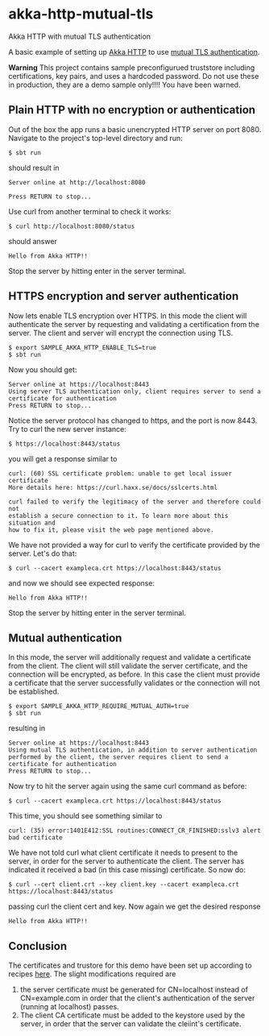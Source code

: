 # akka-http-mutual-tls

Akka HTTP with mutual TLS authentication

A basic example of setting up [Akka HTTP](https://doc.akka.io/docs/akka-http/current/index.html) to use [mutual TLS authentication](https://doc.akka.io/docs/akka-http/current/server-side/server-https-support.html#mutual-authentication).

**Warning** This project contains sample preconfigurued truststore including certifications, key pairs, and uses a hardcoded password. Do not use these in production, they are a demo sample only!!!! You have been warned.

## Plain HTTP with no encryption or authentication

Out of the box the app runs a basic unencrypted HTTP server on port 8080. Navigate to the project's top-level directory and run:
```
$ sbt run
```

should result in 
```
Server online at http://localhost:8080

Press RETURN to stop...
```

Use curl from another terminal to check it works:
```
$ curl http://localhost:8080/status
```

should answer
```
Hello from Akka HTTP!!
```

Stop the server by hitting enter in the server terminal.

## HTTPS encryption and server authentication

Now lets enable TLS encryption over HTTPS. In this mode the client will authenticate the server by requesting and validating a certification from the server. The client and server will encrypt the connection using TLS. 

```
$ export SAMPLE_AKKA_HTTP_ENABLE_TLS=true
$ sbt run
```

Now you should get:
```
Server online at https://localhost:8443
Using server TLS authentication only, client requires server to send a certificate for authentication
Press RETURN to stop...
```

Notice the server protocol has changed to https, and the port is now 8443. Try to curl the new server instance:
```
$ https://localhost:8443/status
```

you will get a response similar to
```
curl: (60) SSL certificate problem: unable to get local issuer certificate
More details here: https://curl.haxx.se/docs/sslcerts.html

curl failed to verify the legitimacy of the server and therefore could not
establish a secure connection to it. To learn more about this situation and
how to fix it, please visit the web page mentioned above.
```

We have not provided a way for curl to verify the certificate provided by the server. Let's do that:
```
$ curl --cacert exampleca.crt https://localhost:8443/status
```

and now we should see expected response:
```
Hello from Akka HTTP!!
```

Stop the server by hitting enter in the server terminal.

## Mutual authentication

In this mode, the server will additionally request and validate a certificate from the client. The client will still validate the server certificate, and the connection will be encrypted, as before. In this case the client must provide a certificate that the server successfully validates or the connection will not be established.

```
$ export SAMPLE_AKKA_HTTP_REQUIRE_MUTUAL_AUTH=true
$ sbt run
```

resulting in
```
Server online at https://localhost:8443
Using mutual TLS authentication, in addition to server authentication performed by the client, the server requires client to send a certificate for authentication
Press RETURN to stop...
```

Now try to hit the server again using the same curl command as before:
```
$ curl --cacert exampleca.crt https://localhost:8443/status
```

This time, you should see something similar to
```
curl: (35) error:1401E412:SSL routines:CONNECT_CR_FINISHED:sslv3 alert bad certificate
```

We have not told curl what client certificate it needs to present to the server, in order for the server to authenticate the client. The server has indicated it received a bad (in this case missing) certificate. So now do: 
```
$ curl --cert client.crt --key client.key --cacert exampleca.crt https://localhost:8443/status
```

passing curl the client cert and key. Now again we get the desired response
```
Hello from Akka HTTP!!
```

## Conclusion

The certificates and trustore for this demo have been set up according to recipes [here](https://lightbend.github.io/ssl-config/CertificateGeneration.html). The slight modifications required are
1. the server certificate must be generated for CN=localhost instead of CN=example.com in order that the client's authentication of the server (running at localhost) passes.
2. The client CA certificate must be added to the keystore used by the server, in order that the server can validate the cleiint's certificate.




